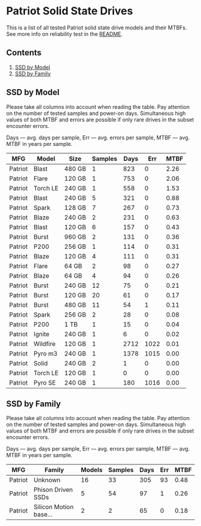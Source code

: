 Patriot Solid State Drives
==========================

This is a list of all tested Patriot solid state drive models and their MTBFs. See
more info on reliability test in the [README](https://github.com/linuxhw/SMART).

Contents
--------

1. [ SSD by Model  ](#ssd-by-model)
2. [ SSD by Family ](#ssd-by-family)

SSD by Model
------------

Please take all columns into account when reading the table. Pay attention on the
number of tested samples and power-on days. Simultaneous high values of both MTBF
and errors are possible if only rare drives in the subset encounter errors.

Days   — avg. days per sample,
Err    — avg. errors per sample,
MTBF   — avg. MTBF in years per sample.

| MFG       | Model              | Size   | Samples | Days  | Err   | MTBF   |
|-----------|--------------------|--------|---------|-------|-------|--------|
| Patriot   | Blast              | 480 GB | 1       | 823   | 0     | 2.26   |
| Patriot   | Flare              | 120 GB | 1       | 753   | 0     | 2.06   |
| Patriot   | Torch LE           | 240 GB | 1       | 558   | 0     | 1.53   |
| Patriot   | Blast              | 240 GB | 5       | 321   | 0     | 0.88   |
| Patriot   | Spark              | 128 GB | 7       | 267   | 0     | 0.73   |
| Patriot   | Blaze              | 240 GB | 2       | 231   | 0     | 0.63   |
| Patriot   | Blast              | 120 GB | 6       | 157   | 0     | 0.43   |
| Patriot   | Burst              | 960 GB | 2       | 131   | 0     | 0.36   |
| Patriot   | P200               | 256 GB | 1       | 114   | 0     | 0.31   |
| Patriot   | Blaze              | 120 GB | 4       | 111   | 0     | 0.31   |
| Patriot   | Flare              | 64 GB  | 2       | 98    | 0     | 0.27   |
| Patriot   | Blaze              | 64 GB  | 4       | 94    | 0     | 0.26   |
| Patriot   | Burst              | 240 GB | 12      | 75    | 0     | 0.21   |
| Patriot   | Burst              | 120 GB | 20      | 61    | 0     | 0.17   |
| Patriot   | Burst              | 480 GB | 11      | 54    | 1     | 0.11   |
| Patriot   | Spark              | 256 GB | 2       | 28    | 0     | 0.08   |
| Patriot   | P200               | 1 TB   | 1       | 15    | 0     | 0.04   |
| Patriot   | Ignite             | 240 GB | 1       | 6     | 0     | 0.02   |
| Patriot   | Wildfire           | 120 GB | 1       | 2712  | 1022  | 0.01   |
| Patriot   | Pyro m3            | 240 GB | 1       | 1378  | 1015  | 0.00   |
| Patriot   | Solid              | 240 GB | 2       | 1     | 0     | 0.00   |
| Patriot   | Torch LE           | 120 GB | 1       | 0     | 0     | 0.00   |
| Patriot   | Pyro SE            | 240 GB | 1       | 180   | 1016  | 0.00   |

SSD by Family
-------------

Please take all columns into account when reading the table. Pay attention on the
number of tested samples and power-on days. Simultaneous high values of both MTBF
and errors are possible if only rare drives in the subset encounter errors.

Days   — avg. days per sample,
Err    — avg. errors per sample,
MTBF   — avg. MTBF in years per sample.

| MFG       | Family                 | Models | Samples | Days  | Err   | MTBF   |
|-----------|------------------------|--------|---------|-------|-------|--------|
| Patriot   | Unknown                | 16     | 33      | 305   | 93    | 0.48   |
| Patriot   | Phison Driven SSDs     | 5      | 54      | 97    | 1     | 0.26   |
| Patriot   | Silicon Motion base... | 2      | 2       | 65    | 0     | 0.18   |

